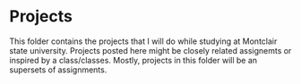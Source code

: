 # Projects
This folder contains the projects that I will do while studying at Montclair state university. Projects posted here might be closely related 
assignemts or inspired by a class/classes. Mostly, projects in this folder will be an supersets of assignments.

